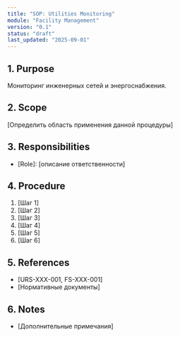 ```yaml
---
title: "SOP: Utilities Monitoring"
module: "Facility Management"
version: "0.1"
status: "draft"
last_updated: "2025-09-01"
---
```


## 1. Purpose

Мониторинг инженерных сетей и энергоснабжения.

## 2. Scope

[Определить область применения данной процедуры]

## 3. Responsibilities

- [Role]: [описание ответственности]

## 4. Procedure

1. [Шаг 1]
2. [Шаг 2]
3. [Шаг 3]
4. [Шаг 4]
5. [Шаг 5]
6. [Шаг 6]

## 5. References

- [URS-XXX-001, FS-XXX-001]
- [Нормативные документы]

## 6. Notes

- [Дополнительные примечания]
